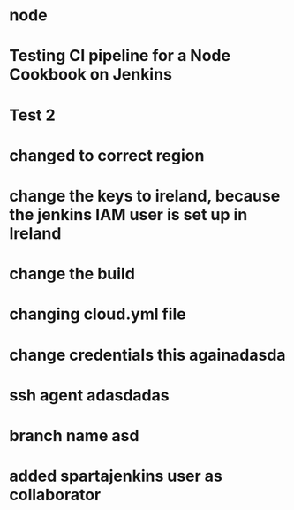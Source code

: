# node

# Testing CI pipeline for a Node Cookbook on Jenkins
# Test 2
# changed to correct region
# change the keys to ireland, because the jenkins IAM user is set up in Ireland
# change the build
# changing cloud.yml file
# change credentials this againadasda
# ssh agent adasdadas
# branch name asd
# added spartajenkins user as collaborator
